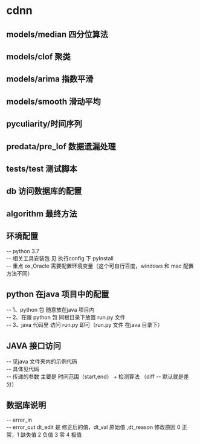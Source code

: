 # cdnn
## models/median 四分位算法
  
## models/clof 聚类

## models/arima 指数平滑

## models/smooth 滑动平均

## pyculiarity/时间序列 

## predata/pre_lof 数据遗漏处理

## tests/test 测试脚本

## db 访问数据库的配置

## algorithm 最终方法


## 环境配置
 -- python 3.7  <br>
 -- 相关工具安装包 见 执行config 下 pyInstall <br>
 -- 重点 ox_Oracle 需要配置环境变量（这个可自行百度，windows 和 mac 配置方法不同）<br>
 
## python 在java 项目中的配置
 -- 1、python 包 随意放在java 项目内  <br>
 -- 2、在跟 python 包 同根目录下放置 run.py 文件  <br>
 -- 3、java 代码里 访问 run.py 即可（run.py 文件 在java 目录下）

## JAVA 接口访问
 -- 见java 文件夹内的示例代码 <br>
 -- 具体见代码 <br>
 -- 传递的参数 主要是 时间范围（start,end） + 检测算法 （diff -- 默认就是差分）

## 数据库说明
 -- error_in  <br>
 -- error_out  dt_edit 是 修正后的值，dt_val 原始值 ,dt_reason 修改原因 0 正常，1 缺失值 2 负值 3 零 4 极值






